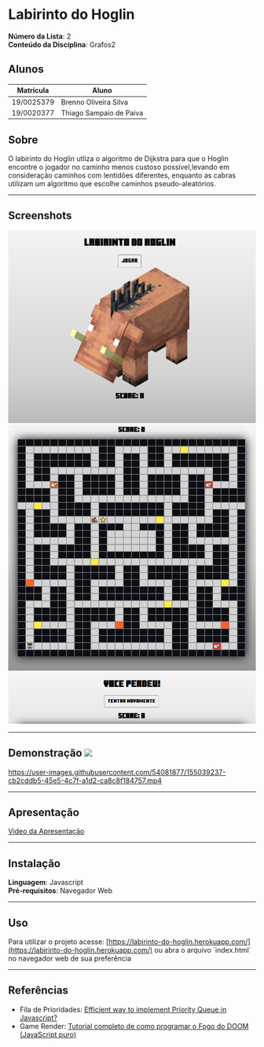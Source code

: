 # Labirinto do Hoglin

**Número da Lista**: 2<br>
**Conteúdo da Disciplina**: Grafos2<br>

## Alunos
|Matrícula | Aluno |
| -- | -- |
| 19/0025379 |  Brenno Oliveira Silva |
| 19/0020377 |  Thiago Sampaio de Paiva |

## Sobre 
O labirinto do Hoglin utliza o algoritmo de Dijkstra para que o Hoglin encontre o jogador no caminho menos custoso possível,levando em consideração caminhos com lentidões diferentes, enquanto as cabras utilizam um algoritmo que escolhe caminhos pseudo-aleatórios.
<hr>

## Screenshots
<img src="src/images/telaInicial.png" width="600"/>

<img src="src/images/telaJogo.png" width="600"/>

<img src="src/images/telaGameOver.png" width="600"/>

<hr>

## Demonstração  <img src="https://www.shareicon.net/data/2017/01/23/874891_speaker_512x512.png" width="25" />

https://user-images.githubusercontent.com/54081877/155039237-cb2cddb5-45e5-4c7f-a1d2-ca8c8f184757.mp4

<hr>

## Apresentação

[Video da Apresentação](https://github.com/projeto-de-algoritmos/Grafos2_LabirintoDoHoglin/blob/master/videos/apresentacao.mp4)

<hr>

## Instalação 
**Linguagem**: Javascript<br>
**Pré-requisitos**: Navegador Web<br>

<hr>

## Uso 

Para utilizar o projeto acesse: [https://labirinto-do-hoglin.herokuapp.com/](https://labirinto-do-hoglin.herokuapp.com/)
ou abra o arquivo ´index.html´ no navegador web de sua preferência
<hr>

## Referências

- Fila de Prioridades: [Efficient way to implement Priority Queue in Javascript?](https://stackoverflow.com/a/42919752)
- Game Render: [Tutorial completo de como programar o Fogo do DOOM (JavaScript puro)](https://www.youtube.com/watch?v=fxm8cadCqbs)

